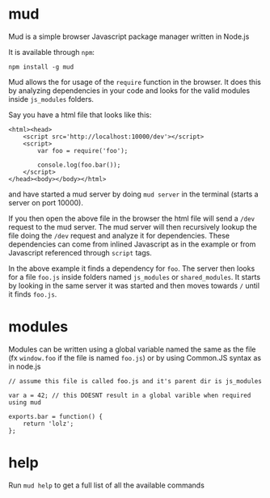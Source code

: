 # mud
Mud is a simple browser Javascript package manager written in Node.js

It is available through `npm`:

	npm install -g mud

Mud allows the for usage of the `require` function in the browser.
It does this by analyzing dependencies in your code and looks for the valid modules inside `js_modules` folders.

Say you have a html file that looks like this:

	<html><head>
		<script src='http://localhost:10000/dev'></script>
		<script>
			var foo = require('foo');
			
			console.log(foo.bar());
		</script>
	</head><body></body></html>

and have started a mud server by doing `mud server` in the terminal (starts a server on port 10000).

If you then open the above file in the browser the html file will send a `/dev` request to the mud server.
The mud server will then recursively lookup the file doing the `/dev` request and analyze it for dependencies.
These dependencies can come from inlined Javascript as in the example or from Javascript referenced through `script` tags.

In the above example it finds a dependency for `foo`. The server then looks for a file `foo.js` inside folders named `js_modules` or `shared_modules`.
It starts by looking in the same server it was started and then moves towards `/` until it finds `foo.js`.

# modules

Modules can be written using a global variable named the same as the file (fx `window.foo` if the file is named `foo.js`) or by using Common.JS syntax as in node.js

	// assume this file is called foo.js and it's parent dir is js_modules
	
	var a = 42; // this DOESNT result in a global varible when required using mud
	
	exports.bar = function() {
		return 'lolz';
	};

# help

Run `mud help` to get a full list of all the available commands